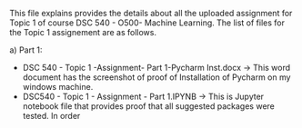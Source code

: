 This file explains provides the details about all the uploaded assignment for Topic 1 of course DSC 540 - O500- Machine Learning.
The list of files for the Topic 1 assignement are as follows.

a) Part 1:

* DSC 540 - Topic 1 -Assignment- Part 1-Pycharm Inst.docx -> This word document has the screenshot of proof of Installation of Pycharm on my windows machine.
* DSC540 - Topic 1 - Assignment - Part 1.IPYNB -> This is Jupyter notebook file that provides proof that all suggested packages were tested. In order

